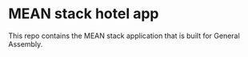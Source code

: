 # MEAN stack hotel app

This repo contains the MEAN stack application that is built for General Assembly.
